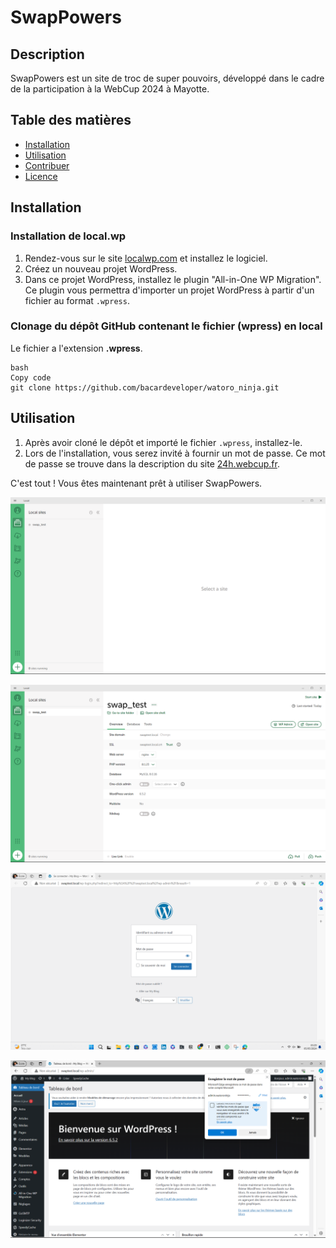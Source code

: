 # SwapPowers

## Description

SwapPowers est un site de troc de super pouvoirs, développé dans le cadre de la participation à la WebCup 2024 à Mayotte.

## Table des matières

- [Installation](https://chatgpt.com/c/60f22519-af77-4344-a1da-08fef724e776#installation)
- [Utilisation](https://chatgpt.com/c/60f22519-af77-4344-a1da-08fef724e776#utilisation)
- [Contribuer](https://chatgpt.com/c/60f22519-af77-4344-a1da-08fef724e776#contribuer)
- [Licence](https://chatgpt.com/c/60f22519-af77-4344-a1da-08fef724e776#licence)

## Installation

### Installation de local.wp

1. Rendez-vous sur le site [localwp.com](https://localwp.com/) et installez le logiciel.
2. Créez un nouveau projet WordPress.
3. Dans ce projet WordPress, installez le plugin "All-in-One WP Migration". Ce plugin vous permettra d'importer un projet WordPress à partir d'un fichier au format `.wpress`.

### Clonage du dépôt GitHub contenant le fichier (wpress) en local

Le fichier a l'extension **.wpress**.

```
bash
Copy code
git clone https://github.com/bacardeveloper/watoro_ninja.git
```

## Utilisation

1. Après avoir cloné le dépôt et importé le fichier `.wpress`, installez-le.
2. Lors de l'installation, vous serez invité à fournir un mot de passe. Ce mot de passe se trouve dans la description du site [24h.webcup.fr](http://24h.webcup.fr/).

C'est tout ! Vous êtes maintenant prêt à utiliser SwapPowers.

![](assets_\cp1.png)

![cpt2](assets_\cpt2.png)

![cpt3](assets_\cpt3.png)

![cpt4](assets_\cpt4.png)
